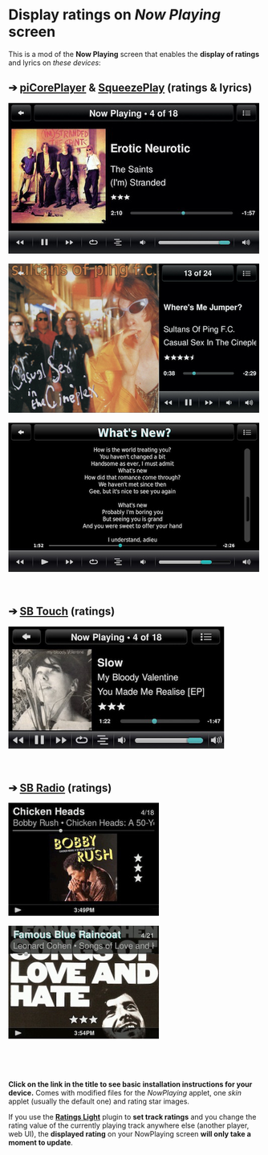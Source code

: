 Display ratings on *Now Playing* screen
====

This is a mod of the **Now Playing** screen that enables the **display of ratings** and lyrics on *these devices*:

## ➔ [**piCorePlayer**](https://github.com/AF-1/sobras/tree/main/lms-nowplaying_screen_with_ratings/piCorePlayer) & [**SqueezePlay**](https://github.com/AF-1/sobras/tree/main/lms-nowplaying_screen_with_ratings/SqueezePlay) (ratings & lyrics)
![screenshot1](screenshots/pcp1.jpg)<br><br>
![screenshot2](screenshots/pcp2.jpg)<br><br>
![screenshot3](screenshots/pcp3.jpg)<br><br><br>

## ➔ [**SB Touch**](https://github.com/AF-1/sobras/tree/main/lms-nowplaying_screen_with_ratings/SB%20Touch) (ratings)
[![screenshot1](screenshots/touch.jpg)](https://github.com/AF-1/sobras/tree/main/lms-nowplaying_screen_with_ratings/SB%20Touch)<br><br><br>

## ➔ [**SB Radio**](https://github.com/AF-1/sobras/tree/main/lms-nowplaying_screen_with_ratings/SB%20Radio) (ratings)
[![screenshot1](screenshots/radio1.jpg)](https://github.com/AF-1/sobras/tree/main/lms-nowplaying_screen_with_ratings/SB%20Radio)<br><br>
[![screenshot2](screenshots/radio2.jpg)](https://github.com/AF-1/sobras/tree/main/lms-nowplaying_screen_with_ratings/SB%20Radio)<br><br><br>

<br>

**Click on the link in the title to see basic installation instructions for your device.** Comes with modified files for the *NowPlaying* applet, one *skin* applet (usually the default one) and rating star images.
<br>

If you use the [**Ratings Light**](https://github.com/AF-1/lms-ratingslight) plugin to **set track ratings** and you change the rating value of the currently playing track anywhere else (another player, web UI), the **displayed rating** on your NowPlaying screen **will only take a moment to update**.
<br>